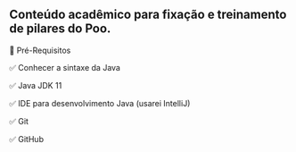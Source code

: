 ## Conteúdo acadêmico para fixação e treinamento de pilares do Poo.

🛑 Pré-Requisitos 

✅ Conhecer a sintaxe da Java  

✅ Java JDK 11

✅ IDE para desenvolvimento Java (usarei IntelliJ)

✅ Git

✅ GitHub
